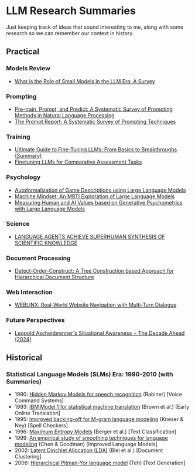 # LLM Research Summaries

Just keeping track of ideas that sound interesting to me, along with some research so we can remember our context in history.

## Practical
### Models Review
- [What is the Role of Small Models in the LLM Era: A Survey](small-models_survey.md)

### Prompting
- [Pre-train, Prompt, and Predict: A Systematic Survey of Prompting Methods in Natural Language Processing](prompt-based-learning.md)
- [The Prompt Report: A Systematic Survey of Prompting Techniques](prompt-techniques_survey.md)

### Training
- [Ultimate Guide to Fine-Tuning LLMs: From Basics to Breakthroughs (Summary)](ultimate-guide-fine-tuning-llm_parthasarathy.md)
- [Finetuning LLMs for Comparative Assessment Tasks](Comparative-Assesment.md)

### Psychology
- [Autoformalization of Game Descriptions using Large Language Models](autoformalize-game-descriptions.md)
- [Machine Mindset: An MBTI Exploration of Large Language Models](Machine-Mindset_MBTI.md)
- [Measuring Human and AI Values based on Generative Psychometrics with Large Language Models](measuring-values_human-ai.md)

### Science
- [LANGUAGE AGENTS ACHIEVE SUPERHUMAN SYNTHESIS OF SCIENTIFIC KNOWLEDGE](Language_Agents_Science.md)

### Document Processing
- [Detect-Order-Construct: A Tree Construction based Approach for Hierarchical Document Structure](detect-order-construct.md)

### Web Interaction
- [WEBLINX: Real-World Website Navigation with Multi-Turn Dialogue](WEBLINX_Website-Navigation-Multi-Turn-Dialogue.md)

### Future Perspectives
- [Leopold Aschenbrenner's Situational Awareness + The Decade Ahead (2024)](situational-awareness_leopold-aschenbrenner.md)

## Historical
### Statistical Language Models (SLMs) Era: 1990-2010 (with Summaries)
- 1990: [Hidden Markov Models for speech recognition](history/SLM_Hidden-Markov-Models-for-Speech-Recognition.md) (Rabiner) [Voice Command Systems]    
- 1993: [IBM Model 1 for statistical machine translation](history/SLM_Mathematics-of-Statistical-Machine-Translation.md) (Brown et al.) [Early Online Translation]    
- 1995: [Improved backing-off for M-gram language modeling](history/SLM_IMPROVED-BACKING-OFF-FOR-M-GRAM-LANGUAGE-MODELING.md) (Kneser & Ney) [Spell Checkers]    
- 1996: [Maximum Entropy Models](history/SLM_Maximum-Entropy-Approach-NLP.md) (Berger et al.) [Text Classification]    
- 1999: [An empirical study of smoothing techniques for language modeling](history/SLM_empirical-study-of-smoothing-techniques-for-language-modeling.md) (Chen & Goodman) [Improved Language Models]    
- 2002: [Latent Dirichlet Allocation (LDA)](history/SLM_Latent-Dirichlet-Allocation.md) (Blei et al.) [Document Clustering]    
- 2006: [Hierarchical Pitman-Yor language model](history/SLM_A-Hierarchical-Bayesian-Language-Model-based-on-Pitman-Yor-Processes.md) (Teh) [Text Generation]
